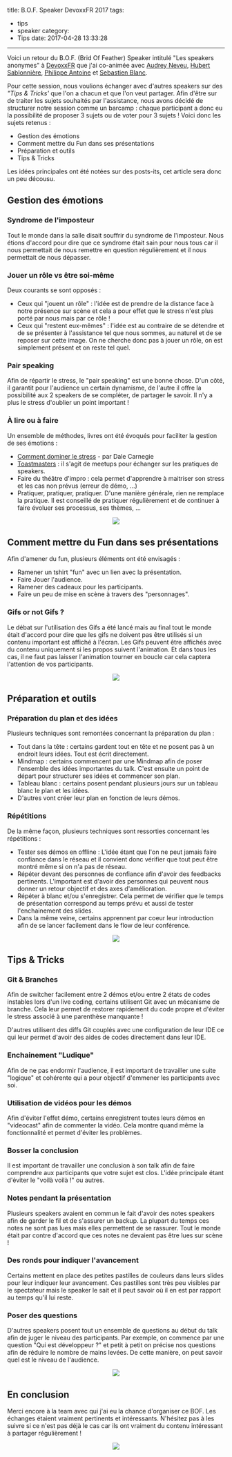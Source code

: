 title: B.O.F. Speaker DevoxxFR 2017
tags:
  - tips
  - speaker
category:
  - Tips
date: 2017-04-28 13:33:28
---


Voici un retour du B.O.F. (Brid Of Feather) Speaker intitulé "Les speakers anonymes" à [DevoxxFR](https://devoxx.fr) que j'ai co-animée avec [Audrey Neveu](https://twitter.com/Audrey_Neveu), [Hubert Sablonnière](https://twitter.com/hsablonniere), [Philippe Antoine](https://twitter.com/PhilippeAntoine) et [Sebastien Blanc](https://twitter.com/sebi2706).


Pour cette session, nous voulions échanger avec d'autres speakers sur des *"Tips & Tricks'* que l'on a chacun et que l'on veut partager. Afin d'être sur de traiter les sujets souhaités par l'assistance, nous avons décidé de structurer notre session comme un barcamp : chaque participant a donc eu la possibilité de proposer 3 sujets ou de voter pour 3 sujets ! Voici donc les sujets retenus :

* Gestion des émotions
* Comment mettre du Fun dans ses présentations
* Préparation et outils
* Tips & Tricks

Les idées principales ont été notées sur des posts-its, cet article sera donc un peu décousu.

## Gestion des émotions

### Syndrome de l'imposteur

Tout le monde dans la salle disait souffrir du syndrome de l'imposteur. Nous étions d'accord pour dire que ce syndrome était sain pour nous tous car il nous permettait de nous remettre en question régulièrement et il nous permettait de nous dépasser.

### Jouer un rôle vs être soi-même

Deux courants se sont opposés :
* Ceux qui "jouent un rôle" : l'idée est de prendre de la distance face à notre présence sur scène et cela a pour effet que le stress n'est plus porté par nous mais par ce rôle !
* Ceux qui "restent eux-mêmes" : l'idée est au contraire de se détendre et de se présenter à l'assistance tel que nous sommes, au naturel et de se reposer sur cette image. On ne cherche donc pas à jouer un rôle, on est simplement présent et on reste tel quel.

### Pair speaking

Afin de répartir le stress, le "pair speaking" est une bonne chose. D'un côté, il garantit pour l'audience un certain dynamisme, de l'autre il offre la possibilité aux 2 speakers de se compléter, de partager le savoir. Il n'y a plus le stress d'oublier un point important !

### À lire ou à faire

Un ensemble de méthodes, livres ont été évoqués pour faciliter la gestion de ses émotions :

* [Comment dominer le stress](https://g.co/kgs/tDwkuz) - par Dale Carnegie
* [Toastmasters](https://toastmasters.org) : il s'agit de meetups pour échanger sur les pratiques de speakers.
* Faire du théâtre d'impro : cela permet d'apprendre à maitriser son stress et les cas non prévus (erreur de démo, ...)
* Pratiquer, pratiquer, pratiquer. D'une manière générale, rien ne remplace la pratique. Il est conseillé de pratiquer régulièrement et de continuer à faire évoluer ses processus, ses thèmes, ...


<div style="text-align:center; width:100%;">
    <img src="/assets/2017-04-BofSpeaker/emotions.jpg">
</div>


## Comment mettre du Fun dans ses présentations

Afin d'amener du fun, plusieurs éléments ont été envisagés :
* Ramener un tshirt "fun" avec un lien avec la présentation.
* Faire Jouer l'audience.
* Ramener des cadeaux pour les participants.
* Faire un peu de mise en scène à travers des "personnages".

### Gifs or not Gifs ?

Le débat sur l'utilisation des Gifs a été lancé mais au final tout le monde était d'accord pour dire que les gifs ne doivent pas être utilisés si un contenu important est affiché à l'écran. Les Gifs peuvent être affichés avec du contenu uniquement si les propos suivent l'animation. Et dans tous les cas, il ne faut pas laisser l'animation tourner en boucle car cela captera l'attention de vos participants.

<div style="text-align:center; width:100%;">
    <img src="/assets/2017-04-BofSpeaker/fun.jpg">
</div>


## Préparation et outils

### Préparation du plan et des idées

Plusieurs techniques sont remontées concernant la préparation du plan :
* Tout dans la tête : certains gardent tout en tête et ne posent pas à un endroit leurs idées. Tout est écrit directement.
* Mindmap : certains commencent par une Mindmap afin de poser l'ensemble des idées importantes du talk. C'est ensuite un point de départ pour structurer ses idées et commencer son plan.
* Tableau blanc : certains posent pendant plusieurs jours sur un tableau blanc le plan et les idées.
* D'autres vont créer leur plan en fonction de leurs démos.

### Répétitions

De la même façon, plusieurs techniques sont ressorties concernant les répétitions :
* Tester ses démos en offline : L'idée étant que l'on ne peut jamais faire confiance dans le réseau et il convient donc vérifier que tout peut être montré même si on n'a pas de réseau.
* Répéter devant des personnes de confiance afin d'avoir des feedbacks pertinents. L'important est d'avoir des personnes qui peuvent nous donner un retour objectif et des axes d'amélioration.
* Répéter à blanc et/ou s'enregistrer. Cela permet de vérifier que le temps de présentation correspond au temps prévu et aussi de tester l'enchainement des slides.
* Dans la même veine, certains apprennent par coeur leur introduction afin de se lancer facilement dans le flow de leur conférence.


<div style="text-align:center; width:100%;">
    <img src="/assets/2017-04-BofSpeaker/prepa_outils.jpg">
</div>

## Tips & Tricks

### Git & Branches

Afin de switcher facilement entre 2 démos et/ou entre 2 états de codes instables lors d'un live coding, certains utilisent Git avec un mécanisme de branche. Cela leur permet de restorer rapidement du code propre et d'éviter le stress associé à une parenthèse manquante !

D'autres utilisent des diffs Git couplés avec une configuration de leur IDE ce qui leur permet d'avoir des aides de codes directement dans leur IDE.

### Enchainement "Ludique"

Afin de ne pas endormir l'audience, il est important de travailler une suite "logique" et cohérente qui a pour objectif d'emmener les participants avec soi.

### Utilisation de vidéos pour les démos

Afin d'éviter l'effet démo, certains enregistrent toutes leurs démos en "videocast" afin de commenter la vidéo. Cela montre quand même la fonctionnalité et permet d'éviter les problèmes.

### Bosser la conclusion

Il est important de travailler une conclusion à son talk afin de faire comprendre aux participants que votre sujet est clos. L'idée principale étant d'éviter le "voilà voilà !" ou autres.

### Notes pendant la présentation

Plusieurs speakers avaient en commun le fait d'avoir des notes speakers afin de garder le fil et de s'assurer un backup. La plupart du temps ces notes ne sont pas lues mais elles permettent de se rassurer. Tout le monde était par contre d'accord que ces notes ne devaient pas être lues sur scène !

### Des ronds pour indiquer l'avancement

Certains mettent en place des petites pastilles de couleurs dans leurs slides pour leur indiquer leur avancement. Ces pastilles sont très peu visibles par le spectateur mais le speaker le sait et il peut savoir où il en est par rapport au temps qu'il lui reste.

### Poser des questions

D'autres speakers posent tout un ensemble de questions au début du talk afin de juger le niveau des participants. Par exemple, on commence par une question "Qui est développeur ?" et petit à petit on précise nos questions afin de réduire le nombre de mains levées. De cette manière, on peut savoir quel est le niveau de l'audience.

<div style="text-align:center; width:100%;">
    <img src="/assets/2017-04-BofSpeaker/tips_tricks.jpg">
</div>


## En conclusion

Merci encore à la team avec qui j'ai eu la chance d'organiser ce BOF. Les échanges étaient vraiment pertinents et intéressants. N'hésitez pas à les suivre si ce n'est pas déjà le cas car ils ont vraiment du contenu intéressant à partager régulièrement !

<div style="text-align:center; width:100%;">
    <img src="/assets/2017-04-BofSpeaker/team_bof.jpg">
</div>